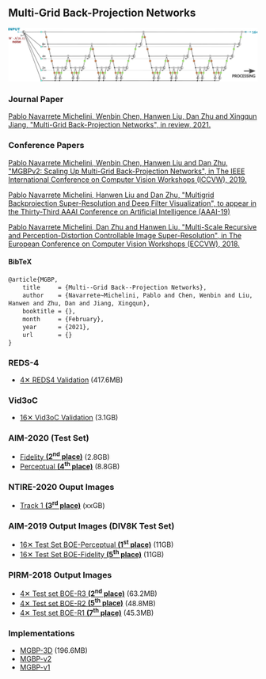 ## Multi-Grid Back-Projection Networks

<p align="center">
    <img width="768" src="images/mgbp.png">
</p>



### Journal Paper

[Pablo Navarrete Michelini, Wenbin Chen, Hanwen Liu, Dan Zhu and Xingqun Jiang, "Multi-Grid Back-Projection Networks", in review, 2021.]()

### Conference Papers

[Pablo Navarrete Michelini, Wenbin Chen, Hanwen Liu and Dan Zhu, "MGBPv2: Scaling Up Multi-Grid Back-Projection Networks", in The IEEE International Conference on Computer Vision Workshops (ICCVW), 2019.](https://www.researchgate.net/publication/327979709_Multi-Scale_Recursive_and_Perception-Distortion_Controllable_Image_Super-Resolution)

[Pablo Navarrete Michelini, Hanwen Liu and Dan Zhu, "Multigrid Backprojection Super-Resolution and Deep Filter Visualization", to appear in the Thirty-Third AAAI Conference on Artificial Intelligence (AAAI-19)](https://www.researchgate.net/publication/327881763_Mutigrid_Backprojection_Super-Resolution_and_Deep_Filter_Visualization)

[Pablo Navarrete Michelini, Dan Zhu and Hanwen Liu, "Multi-Scale Recursive and Perception-Distortion Controllable Image Super-Resolution", in The European Conference on Computer Vision Workshops (ECCVW), 2018.](https://www.researchgate.net/publication/327979709_Multi-Scale_Recursive_and_Perception-Distortion_Controllable_Image_Super-Resolution)

#### BibTeX

    @article{MGBP,
        title     = {Multi--Grid Back--Projection Networks},
        author    = {Navarrete~Michelini, Pablo and Chen, Wenbin and Liu, Hanwen and Zhu, Dan and Jiang, Xingqun},
        booktitle = {},
        month     = {February},
        year      = {2021},
        url       = {}
    }

### REDS-4

- [4✕ REDS4 Validation](https://www.dropbox.com/s/pnheyf8bv6s6xqe/REDS4_validation_output.zip) (417.6MB)

### Vid3oC

- [16✕ Vid3oC Validation](https://www.dropbox.com/s/ctx6ewd5p64nl78/Vid3oC_validation_output.zip) (3.1GB)

### AIM-2020 (Test Set)

- [Fidelity **(2<sup>nd</sup> place)**](https://www.dropbox.com/s/few4dpe7g68mc60/BOE_Perceptual_SmoothMotion_AllFrames.zip) (2.8GB)
- [Perceptual **(4<sup>th</sup> place)**](https://www.dropbox.com/s/3vbx6wa6kc40irv/BOE_Perceptual_Texture_AllFrames.zip) (8.8GB)

### NTIRE-2020 Ouput Images

- [Track 1 **(3<sup>rd</sup> place)**](https://www.dropbox.com/s/kifkfg5d5zg12ga/Test_RC0.zip) (xxGB)

### AIM-2019 Output Images (DIV8K Test Set)

- [16✕ Test Set BOE-Perceptual **(1<sup>st</sup> place)**](https://www.dropbox.com/s/awmpxqv7myd8s99/BOE_Perceptual.zip) (11GB)
- [16✕ Test Set BOE-Fidelity **(5<sup>th</sup> place)**](https://www.dropbox.com/s/8iha5eezvuawh85/BOE_Fidelity.zip) (11GB)

### PIRM-2018 Output Images

- [4✕ Test set BOE-R3 **(2<sup>nd</sup> place)**](https://www.dropbox.com/s/72qep4yphv2pwe6/BOE-R3_PIRM2018-Test.zip) (63.2MB)
- [4✕ Test set BOE-R2 **(5<sup>th</sup> place)**](https://www.dropbox.com/s/b0gdutrn9p4o3wv/BOE-R2_PIRM2018-Test.zip) (48.8MB)
- [4✕ Test set BOE-R1 **(7<sup>th</sup> place)**](https://www.dropbox.com/s/5daanogz7a5j7ud/BOE-R1_PIRM2018-Test.zip) (45.3MB)



### Implementations

- [MGBP-3D](https://www.dropbox.com/s/eli02xwdgs8zt2q/BOE_Code_and_Models_Fidelity.zip) (196.6MB)
- [MGBP-v2](https://github.com/pnavarre/mgbpv2)
- [MGBP-v1](https://github.com/pnavarre/pirm-sr-2018)
